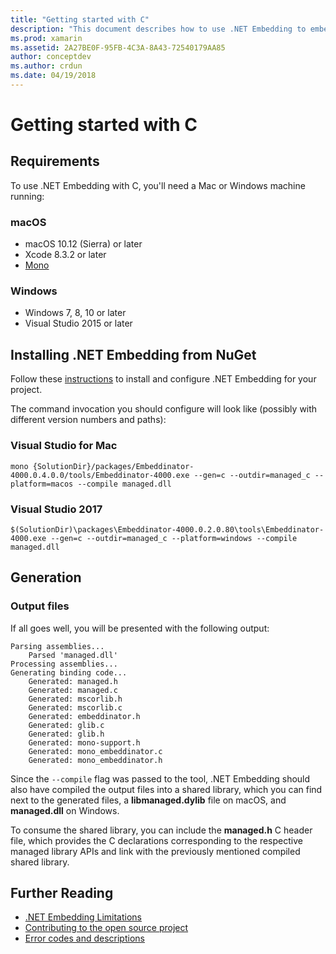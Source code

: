 ```yaml
---
title: "Getting started with C"
description: "This document describes how to use .NET Embedding to embed .NET code in a C application. It discusses how to use .NET Embedding in both Visual Studio 2019 and Visual Studio for Mac."
ms.prod: xamarin
ms.assetid: 2A27BE0F-95FB-4C3A-8A43-72540179AA85
author: conceptdev
ms.author: crdun
ms.date: 04/19/2018
---
```


# Getting started with C

## Requirements

To use .NET Embedding with C, you'll need a Mac or Windows machine running:

### macOS

* macOS 10.12 (Sierra) or later
* Xcode 8.3.2 or later
* [Mono](https://www.mono-project.com/download/)

### Windows

* Windows 7, 8, 10 or later
* Visual Studio 2015 or later

## Installing .NET Embedding from NuGet

Follow these [instructions](~/tools/dotnet-embedding/get-started/install/install.md) to install and configure .NET Embedding for your project.

The command invocation you should configure will look like (possibly with different version numbers and paths):

### Visual Studio for Mac

```shell
mono {SolutionDir}/packages/Embeddinator-4000.0.4.0.0/tools/Embeddinator-4000.exe --gen=c --outdir=managed_c --platform=macos --compile managed.dll
```

### Visual Studio 2017

```shell
$(SolutionDir)\packages\Embeddinator-4000.0.2.0.80\tools\Embeddinator-4000.exe --gen=c --outdir=managed_c --platform=windows --compile managed.dll
```

## Generation

### Output files

If all goes well, you will be presented with the following output:

```shell
Parsing assemblies...
    Parsed 'managed.dll'
Processing assemblies...
Generating binding code...
    Generated: managed.h
    Generated: managed.c
    Generated: mscorlib.h
    Generated: mscorlib.c
    Generated: embeddinator.h
    Generated: glib.c
    Generated: glib.h
    Generated: mono-support.h
    Generated: mono_embeddinator.c
    Generated: mono_embeddinator.h
```

Since the `--compile` flag was passed to the tool, .NET Embedding should also have compiled the output files into a shared library, which you can find next to the generated files, a **libmanaged.dylib** file on macOS, and **managed.dll** on Windows.

To consume the shared library, you can include the **managed.h** C header file, which provides the C declarations corresponding to the respective managed library APIs and link with the previously mentioned compiled shared library.

## Further Reading

* [.NET Embedding Limitations](~/tools/dotnet-embedding/limitations.md)
* [Contributing to the open source project](https://github.com/mono/Embeddinator-4000/blob/master/Contributing.md)
* [Error codes and descriptions](~/tools/dotnet-embedding/errors.md)
